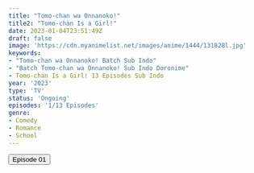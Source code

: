 ```yaml
---
title: "Tomo-chan wa Onnanoko!"
title2: "Tomo-chan Is a Girl!"
date: 2023-01-04T23:51:49Z
draft: false
image: 'https://cdn.myanimelist.net/images/anime/1444/131828l.jpg'
keywords:
- "Tomo-chan wa Onnanoko! Batch Sub Indo"
- "Batch Tomo-chan wa Onnanoko! Sub Indo Doronime"
- Tomo-chan Is a Girl! 13 Episodes Sub Indo
year: '2023'
type: 'TV'
status: 'Ongoing'
episodes: '1/13 Episodes'
genre:
- Comedy
- Romance
- School
---
```


<div class="d-g gg-5 gtc-r ai-c">
<button onclick="window.open('?arc=NprcHSqnDF_20230105/1/MP4/Kuramanime-TMCHAN-01-480p-Doro','_blank')">Episode 01</button>
</div>